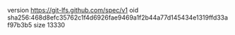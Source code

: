 version https://git-lfs.github.com/spec/v1
oid sha256:468d8efc35762c1f4d6926fae9469a1f2b44a77d145434e1319ffd33af97b3b5
size 13330
